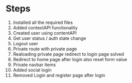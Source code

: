 # Steps

1. Installed all the required files
2. Added contextAPI functionality
3. Created user using contentAPI
4. Get user status / auth state change
6. Logout user
7. Private route with private page
8. Realoading private page redirect to login page solved
9. Redirect to home page after login also reset form value
10. Private navbar items
11. Added social login
12. Removed Login and register page after login